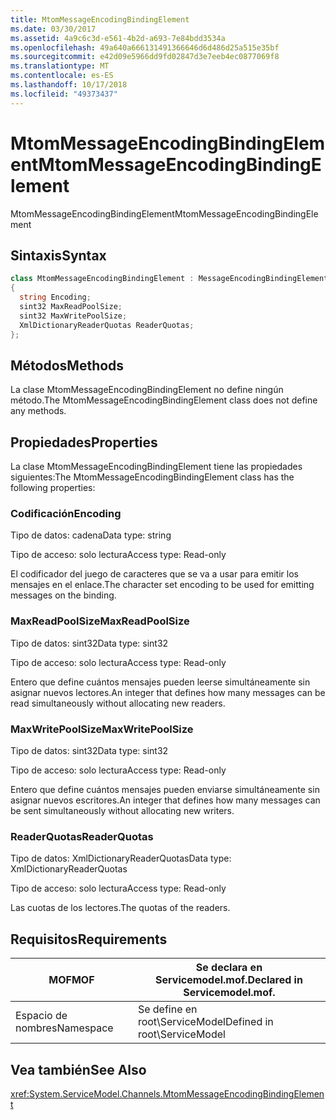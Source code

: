 ```yaml
---
title: MtomMessageEncodingBindingElement
ms.date: 03/30/2017
ms.assetid: 4a9c6c3d-e561-4b2d-a693-7e84bdd3534a
ms.openlocfilehash: 49a640a666131491366646d6d486d25a515e35bf
ms.sourcegitcommit: e42d09e5966dd9fd02847d3e7eeb4ec0877069f8
ms.translationtype: MT
ms.contentlocale: es-ES
ms.lasthandoff: 10/17/2018
ms.locfileid: "49373437"
---
```

# <a name="mtommessageencodingbindingelement"></a><span data-ttu-id="12585-102">MtomMessageEncodingBindingElement</span><span class="sxs-lookup"><span data-stu-id="12585-102">MtomMessageEncodingBindingElement</span></span>
<span data-ttu-id="12585-103">MtomMessageEncodingBindingElement</span><span class="sxs-lookup"><span data-stu-id="12585-103">MtomMessageEncodingBindingElement</span></span>  
  
## <a name="syntax"></a><span data-ttu-id="12585-104">Sintaxis</span><span class="sxs-lookup"><span data-stu-id="12585-104">Syntax</span></span>  
  
```csharp
class MtomMessageEncodingBindingElement : MessageEncodingBindingElement  
{  
  string Encoding;  
  sint32 MaxReadPoolSize;  
  sint32 MaxWritePoolSize;  
  XmlDictionaryReaderQuotas ReaderQuotas;  
};  
```  
  
## <a name="methods"></a><span data-ttu-id="12585-105">Métodos</span><span class="sxs-lookup"><span data-stu-id="12585-105">Methods</span></span>  
 <span data-ttu-id="12585-106">La clase MtomMessageEncodingBindingElement no define ningún método.</span><span class="sxs-lookup"><span data-stu-id="12585-106">The MtomMessageEncodingBindingElement class does not define any methods.</span></span>  
  
## <a name="properties"></a><span data-ttu-id="12585-107">Propiedades</span><span class="sxs-lookup"><span data-stu-id="12585-107">Properties</span></span>  
 <span data-ttu-id="12585-108">La clase MtomMessageEncodingBindingElement tiene las propiedades siguientes:</span><span class="sxs-lookup"><span data-stu-id="12585-108">The MtomMessageEncodingBindingElement class has the following properties:</span></span>  
  
### <a name="encoding"></a><span data-ttu-id="12585-109">Codificación</span><span class="sxs-lookup"><span data-stu-id="12585-109">Encoding</span></span>  
 <span data-ttu-id="12585-110">Tipo de datos: cadena</span><span class="sxs-lookup"><span data-stu-id="12585-110">Data type: string</span></span>  
  
 <span data-ttu-id="12585-111">Tipo de acceso: solo lectura</span><span class="sxs-lookup"><span data-stu-id="12585-111">Access type: Read-only</span></span>  
  
 <span data-ttu-id="12585-112">El codificador del juego de caracteres que se va a usar para emitir los mensajes en el enlace.</span><span class="sxs-lookup"><span data-stu-id="12585-112">The character set encoding to be used for emitting messages on the binding.</span></span>  
  
### <a name="maxreadpoolsize"></a><span data-ttu-id="12585-113">MaxReadPoolSize</span><span class="sxs-lookup"><span data-stu-id="12585-113">MaxReadPoolSize</span></span>  
 <span data-ttu-id="12585-114">Tipo de datos: sint32</span><span class="sxs-lookup"><span data-stu-id="12585-114">Data type: sint32</span></span>  
  
 <span data-ttu-id="12585-115">Tipo de acceso: solo lectura</span><span class="sxs-lookup"><span data-stu-id="12585-115">Access type: Read-only</span></span>  
  
 <span data-ttu-id="12585-116">Entero que define cuántos mensajes pueden leerse simultáneamente sin asignar nuevos lectores.</span><span class="sxs-lookup"><span data-stu-id="12585-116">An integer that defines how many messages can be read simultaneously without allocating new readers.</span></span>  
  
### <a name="maxwritepoolsize"></a><span data-ttu-id="12585-117">MaxWritePoolSize</span><span class="sxs-lookup"><span data-stu-id="12585-117">MaxWritePoolSize</span></span>  
 <span data-ttu-id="12585-118">Tipo de datos: sint32</span><span class="sxs-lookup"><span data-stu-id="12585-118">Data type: sint32</span></span>  
  
 <span data-ttu-id="12585-119">Tipo de acceso: solo lectura</span><span class="sxs-lookup"><span data-stu-id="12585-119">Access type: Read-only</span></span>  
  
 <span data-ttu-id="12585-120">Entero que define cuántos mensajes pueden enviarse simultáneamente sin asignar nuevos escritores.</span><span class="sxs-lookup"><span data-stu-id="12585-120">An integer that defines how many messages can be sent simultaneously without allocating new writers.</span></span>  
  
### <a name="readerquotas"></a><span data-ttu-id="12585-121">ReaderQuotas</span><span class="sxs-lookup"><span data-stu-id="12585-121">ReaderQuotas</span></span>  
 <span data-ttu-id="12585-122">Tipo de datos: XmlDictionaryReaderQuotas</span><span class="sxs-lookup"><span data-stu-id="12585-122">Data type: XmlDictionaryReaderQuotas</span></span>  
  
 <span data-ttu-id="12585-123">Tipo de acceso: solo lectura</span><span class="sxs-lookup"><span data-stu-id="12585-123">Access type: Read-only</span></span>  
  
 <span data-ttu-id="12585-124">Las cuotas de los lectores.</span><span class="sxs-lookup"><span data-stu-id="12585-124">The quotas of the readers.</span></span>  
  
## <a name="requirements"></a><span data-ttu-id="12585-125">Requisitos</span><span class="sxs-lookup"><span data-stu-id="12585-125">Requirements</span></span>  
  
|<span data-ttu-id="12585-126">MOF</span><span class="sxs-lookup"><span data-stu-id="12585-126">MOF</span></span>|<span data-ttu-id="12585-127">Se declara en Servicemodel.mof.</span><span class="sxs-lookup"><span data-stu-id="12585-127">Declared in Servicemodel.mof.</span></span>|  
|---------|-----------------------------------|  
|<span data-ttu-id="12585-128">Espacio de nombres</span><span class="sxs-lookup"><span data-stu-id="12585-128">Namespace</span></span>|<span data-ttu-id="12585-129">Se define en root\ServiceModel</span><span class="sxs-lookup"><span data-stu-id="12585-129">Defined in root\ServiceModel</span></span>|  
  
## <a name="see-also"></a><span data-ttu-id="12585-130">Vea también</span><span class="sxs-lookup"><span data-stu-id="12585-130">See Also</span></span>  
 <xref:System.ServiceModel.Channels.MtomMessageEncodingBindingElement>
